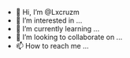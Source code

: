 - 👋 Hi, I’m @Lxcruzm
- 👀 I’m interested in ...
- 🌱 I’m currently learning ...
- 💞️ I’m looking to collaborate on ...
- 📫 How to reach me ...

<!---
Lxcruzm/Lxcruzm is a ✨ special ✨ repository because its `README.md` (this file) appears on your GitHub profile.
You can click the Preview link to take a look at your changes.
--->
